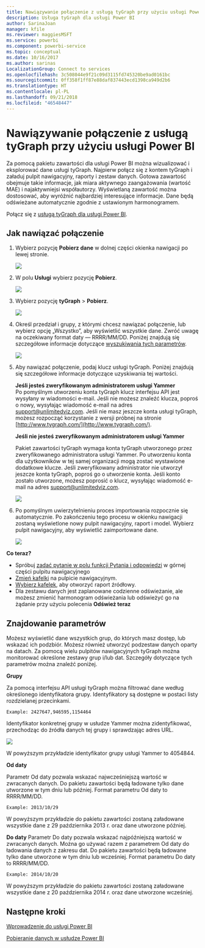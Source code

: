 ```yaml
---
title: Nawiązywanie połączenie z usługą tyGraph przy użyciu usługi Power BI
description: Usługa tyGraph dla usługi Power BI
author: SarinaJoan
manager: kfile
ms.reviewer: maggiesMSFT
ms.service: powerbi
ms.component: powerbi-service
ms.topic: conceptual
ms.date: 10/16/2017
ms.author: sarinas
LocalizationGroup: Connect to services
ms.openlocfilehash: 3c508044e9f21c09d3115fd745320be9ad0161bc
ms.sourcegitcommit: 0ff358f1ff87e88daf837443ecd1398ca949d2b6
ms.translationtype: HT
ms.contentlocale: pl-PL
ms.lasthandoff: 09/21/2018
ms.locfileid: "46548447"
---
```

# <a name="connect-to-tygraph--with-power-bi"></a>Nawiązywanie połączenie z usługą tyGraph przy użyciu usługi Power BI
Za pomocą pakietu zawartości dla usługi Power BI można wizualizować i eksplorować dane usługi tyGraph. Najpierw połącz się z kontem tyGraph i załaduj pulpit nawigacyjny, raporty i zestaw danych. Gotowa zawartość obejmuje takie informacje, jak miara aktywnego zaangażowania (wartość MAE) i najaktywniejsi współautorzy. Wyświetlaną zawartość można dostosować, aby wyróżnić najbardziej interesujące informacje.  Dane będą odświeżane automatycznie zgodnie z ustawionym harmonogramem.

Połącz się z [usługą tyGraph dla usługi Power BI](https://app.powerbi.com/getdata/services/tygraph).

## <a name="how-to-connect"></a>Jak nawiązać połączenie
1. Wybierz pozycję **Pobierz dane** w dolnej części okienka nawigacji po lewej stronie.
   
   ![](media/service-connect-to-tygraph/getdata.png)
2. W polu **Usługi** wybierz pozycję **Pobierz**.
   
   ![](media/service-connect-to-tygraph/services.png)
3. Wybierz pozycję **tyGraph** \> **Pobierz**.
   
   ![](media/service-connect-to-tygraph/tygraph.png)
4. Określ przedział i grupy, z którymi chcesz nawiązać połączenie, lub wybierz opcję „Wszystko”, aby wyświetlić wszystkie dane. Zwróć uwagę na oczekiwany format daty — RRRR/MM/DD. Poniżej znajdują się szczegółowe informacje dotyczące [wyszukiwania tych parametrów](#FindingParams).
   
   ![](media/service-connect-to-tygraph/parameters.png)
5. Aby nawiązać połączenie, podaj klucz usługi tyGraph. Poniżej znajdują się szczegółowe informacje dotyczące uzyskiwania tej wartości.
   
    **Jeśli jesteś zweryfikowanym administratorem usługi Yammer**  
    Po pomyślnym utworzeniu konta tyGraph klucz interfejsu API jest wysyłany w wiadomości e-mail. Jeśli nie możesz znaleźć klucza, poproś o nowy, wysyłając wiadomość e-mail na adres support@unlimitedviz.com. Jeśli nie masz jeszcze konta usługi tyGraph, możesz rozpocząć korzystanie z wersji próbnej na stronie [http://www.tygraph.com/](http://www.tygraph.com/). 
   
    **Jeśli nie jesteś zweryfikowanym administratorem usługi Yammer**
   
    Pakiet zawartości tyGraph wymaga konta tyGraph utworzonego przez zweryfikowanego administratora usługi Yammer. Po utworzeniu konta dla użytkowników w tej samej organizacji mogą zostać wystawione dodatkowe klucze. Jeśli zweryfikowany administrator nie utworzył jeszcze konta tyGraph, poproś go o utworzenie konta. Jeśli konto zostało utworzone, możesz poprosić o klucz, wysyłając wiadomość e-mail na adres <support@unlimitedviz.com>.
   
    ![](media/service-connect-to-tygraph/creds.png)
6. Po pomyślnym uwierzytelnieniu proces importowania rozpocznie się automatycznie. Po zakończeniu tego procesu w okienku nawigacji zostaną wyświetlone nowy pulpit nawigacyjny, raport i model. Wybierz pulpit nawigacyjny, aby wyświetlić zaimportowane dane.
   
    ![](media/service-connect-to-tygraph/dashboard.png)

**Co teraz?**

* Spróbuj [zadać pytanie w polu funkcji Pytania i odpowiedzi](consumer/end-user-q-and-a.md) w górnej części pulpitu nawigacyjnego
* [Zmień kafelki](service-dashboard-edit-tile.md) na pulpicie nawigacyjnym.
* [Wybierz kafelek](consumer/end-user-tiles.md), aby otworzyć raport źródłowy.
* Dla zestawu danych jest zaplanowane codzienne odświeżanie, ale możesz zmienić harmonogram odświeżania lub odświeżyć go na żądanie przy użyciu polecenia **Odśwież teraz**

<a name="FindingParams"></a>

## <a name="finding-parameters"></a>Znajdowanie parametrów
Możesz wyświetlić dane wszystkich grup, do których masz dostęp, lub wskazać ich podzbiór. Możesz również utworzyć podzestaw danych oparty na datach. Za pomocą wielu pulpitów nawigacyjnych tyGraph można monitorować określone zestawy grup i/lub dat. Szczegóły dotyczące tych parametrów można znaleźć poniżej.

**Grupy**

Za pomocą interfejsu API usługi tyGraph można filtrować dane według określonego identyfikatora grupy. Identyfikatory są dostępne w postaci listy rozdzielanej przecinkami. 

    Example: 2427647,946595,1154464


Identyfikator konkretnej grupy w usłudze Yammer można zidentyfikować, przechodząc do źródła danych tej grupy i sprawdzając adres URL.

![](media/service-connect-to-tygraph/yammer.png)

W powyższym przykładzie identyfikator grupy usługi Yammer to 4054844.

**Od daty**

Parametr Od daty pozwala wskazać najwcześniejszą wartość w zwracanych danych. Do pakietu zawartości będą ładowane tylko dane utworzone w tym dniu lub później. Format parametru Od daty to RRRR/MM/DD. 

    Example: 2013/10/29

W powyższym przykładzie do pakietu zawartości zostaną załadowane wszystkie dane z 29 października 2013 r. oraz dane utworzone później. 

**Do daty** Parametr Do daty pozwala wskazać najpóźniejszą wartość w zwracanych danych. Można go używać razem z parametrem Od daty do ładowania danych z zakresu dat. Do pakietu zawartości będą ładowane tylko dane utworzone w tym dniu lub wcześniej. Format parametru Do daty to RRRR/MM/DD. 

    Example: 2014/10/20

W powyższym przykładzie do pakietu zawartości zostaną załadowane wszystkie dane z 20 października 2014 r. oraz dane utworzone wcześniej. 

## <a name="next-steps"></a>Następne kroki
[Wprowadzenie do usługi Power BI](service-get-started.md)

[Pobieranie danych w usłudze Power BI](service-get-data.md)

